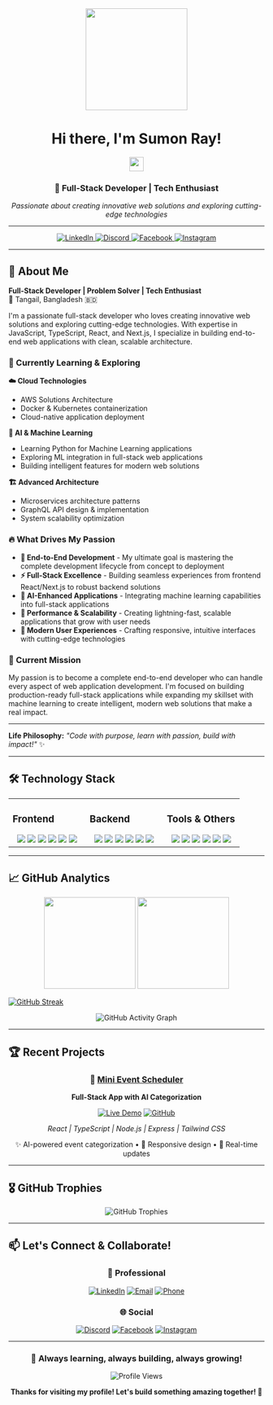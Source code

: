 <div align="center">
  <img src="https://media.giphy.com/media/M9gbBd9nbDrOTu1Mqx/giphy.gif" width="200"/>
  
  # Hi there, I'm Sumon Ray! 
  <img src="https://media.giphy.com/media/hvRJCLFzcasrR4ia7z/giphy.gif" width="28px" height="28px"/>
  
  ### 🚀 Full-Stack Developer | Tech Enthusiast
  
  <p align="center">
    <em>Passionate about creating innovative web solutions and exploring cutting-edge technologies</em>
  </p>
  
  ---
  
  <p align="center">
    <a href="https://www.linkedin.com/in/sumon60/" target="_blank">
      <img src="https://img.shields.io/badge/LinkedIn-0077B5?style=for-the-badge&logo=linkedin&logoColor=white" alt="LinkedIn"/>
    </a>
    <a href="https://discord.gg/sumon_ray" target="_blank">
      <img src="https://img.shields.io/badge/Discord-7289DA?style=for-the-badge&logo=discord&logoColor=white" alt="Discord"/>
    </a>
    <a href="https://www.facebook.com/Sumonray220020/" target="_blank">
      <img src="https://img.shields.io/badge/Facebook-1877F2?style=for-the-badge&logo=facebook&logoColor=white" alt="Facebook"/>
    </a>
    <a href="https://www.instagram.com/sumon_ray/" target="_blank">
      <img src="https://img.shields.io/badge/Instagram-E4405F?style=for-the-badge&logo=instagram&logoColor=white" alt="Instagram"/>
    </a>
  </p>
</div>

---

## 🎯 About Me

**Full-Stack Developer | Problem Solver | Tech Enthusiast**  
📍 Tangail, Bangladesh 🇧🇩

I'm a passionate full-stack developer who loves creating innovative web solutions and exploring cutting-edge technologies. With expertise in JavaScript, TypeScript, React, and Next.js, I specialize in building end-to-end web applications with clean, scalable architecture.

### 🌱 Currently Learning & Exploring

**☁️ Cloud Technologies**
- AWS Solutions Architecture
- Docker & Kubernetes containerization
- Cloud-native application deployment

**🤖 AI & Machine Learning**
- Learning Python for Machine Learning applications
- Exploring ML integration in full-stack web applications
- Building intelligent features for modern web solutions

**🏗️ Advanced Architecture**
- Microservices architecture patterns
- GraphQL API design & implementation
- System scalability optimization

### 🔥 What Drives My Passion

- **🎯 End-to-End Development** - My ultimate goal is mastering the complete development lifecycle from concept to deployment
- **⚡ Full-Stack Excellence** - Building seamless experiences from frontend React/Next.js to robust backend solutions
- **🤖 AI-Enhanced Applications** - Integrating machine learning capabilities into full-stack applications
- **🚀 Performance & Scalability** - Creating lightning-fast, scalable applications that grow with user needs
- **📱 Modern User Experiences** - Crafting responsive, intuitive interfaces with cutting-edge technologies


### 🎯 Current Mission

My passion is to become a complete end-to-end developer who can handle every aspect of web application development. I'm focused on building production-ready full-stack applications while expanding my skillset with machine learning to create intelligent, modern web solutions that make a real impact.

---

**Life Philosophy:** *"Code with purpose, learn with passion, build with impact!"* ✨

---

## 🛠️ Technology Stack

<table>
<tr>
<td valign="top" width="33%">

### Frontend
<div align="center">
<img src="https://img.shields.io/badge/React-20232A?style=for-the-badge&logo=react&logoColor=61DAFB" />
<img src="https://img.shields.io/badge/Next.js-000000?style=for-the-badge&logo=next.js&logoColor=white" />
<img src="https://img.shields.io/badge/TypeScript-007ACC?style=for-the-badge&logo=typescript&logoColor=white" />
<img src="https://img.shields.io/badge/JavaScript-F7DF1E?style=for-the-badge&logo=javascript&logoColor=black" />
<img src="https://img.shields.io/badge/TailwindCSS-38B2AC?style=for-the-badge&logo=tailwind-css&logoColor=white" />
<img src="https://img.shields.io/badge/Redux-593D88?style=for-the-badge&logo=redux&logoColor=white" />
</div>

</td>
<td valign="top" width="33%">

### Backend
<div align="center">
<img src="https://img.shields.io/badge/Node.js-339933?style=for-the-badge&logo=nodedotjs&logoColor=white" />
<img src="https://img.shields.io/badge/Express.js-000000?style=for-the-badge&logo=express&logoColor=white" />
<img src="https://img.shields.io/badge/MongoDB-47A248?style=for-the-badge&logo=mongodb&logoColor=white" />
<img src="https://img.shields.io/badge/PostgreSQL-336791?style=for-the-badge&logo=postgresql&logoColor=white" />
<img src="https://img.shields.io/badge/AWS-232F3E?style=for-the-badge&logo=amazon-aws&logoColor=white" />
<img src="https://img.shields.io/badge/Docker-2496ED?style=for-the-badge&logo=docker&logoColor=white" />
</div>

</td>
<td valign="top" width="33%">

### Tools & Others
<div align="center">
<img src="https://img.shields.io/badge/Git-F05032?style=for-the-badge&logo=git&logoColor=white" />
<img src="https://img.shields.io/badge/GitHub-181717?style=for-the-badge&logo=github&logoColor=white" />
<img src="https://img.shields.io/badge/VSCode-007ACC?style=for-the-badge&logo=visual-studio-code&logoColor=white" />
<img src="https://img.shields.io/badge/Postman-FF6C37?style=for-the-badge&logo=postman&logoColor=white" />
<img src="https://img.shields.io/badge/Figma-F24E1E?style=for-the-badge&logo=figma&logoColor=white" />
<img src="https://img.shields.io/badge/Vercel-000000?style=for-the-badge&logo=vercel&logoColor=white" />
</div>

</td>
</tr>
</table>

---

## 📈 GitHub Analytics

<div align="center">
  <img height="180em" src="https://github-readme-stats.vercel.app/api?username=sumon-ray&show_icons=true&theme=tokyonight&include_all_commits=true&count_private=true"/>
  <img height="180em" src="https://github-readme-stats.vercel.app/api/top-langs/?username=sumon-ray&layout=compact&langs_count=8&theme=tokyonight"/>
</div>


[![GitHub Streak](https://streak-stats.demolab.com/?user=sumon-ray)](https://git.io/streak-stats)


<div align="center">
  <img src="https://github-readme-activity-graph.vercel.app/graph?username=sumon-ray&theme=tokyo-night" alt="GitHub Activity Graph"/>
</div>

---

## 🏆 Recent Projects

<div align="center">

### 🎯 [Mini Event Scheduler](https://mini-event-scheduler-app.vercel.app/)
**Full-Stack App with AI Categorization**

[![Live Demo](https://img.shields.io/badge/Live%20Demo-FF6B6B?style=for-the-badge&logo=vercel&logoColor=white)](https://mini-event-scheduler-app.vercel.app/)
[![GitHub](https://img.shields.io/badge/Source%20Code-181717?style=for-the-badge&logo=github&logoColor=white)](https://github.com/sumon-ray/mini-event-scheduler)

*React | TypeScript | Node.js | Express | Tailwind CSS*

✨ AI-powered event categorization • 📱 Responsive design • 🔄 Real-time updates

---

</div>

## 🎖️ GitHub Trophies

<div align="center">
  <img src="https://github-profile-trophy.vercel.app/?username=sumon-ray&theme=tokyonight&no-frame=true&no-bg=false&margin-w=4" alt="GitHub Trophies"/>
</div>

---

## 📫 Let's Connect & Collaborate!

<div align="center">

### 💼 Professional
[![LinkedIn](https://img.shields.io/badge/LinkedIn-Connect-0077B5?style=for-the-badge&logo=linkedin&logoColor=white)](https://www.linkedin.com/in/sumon60/)
[![Email](https://img.shields.io/badge/Email-sumonray146371@gmail.com-D14836?style=for-the-badge&logo=gmail&logoColor=white)](mailto:sumonray146371@gmail.com)
[![Phone](https://img.shields.io/badge/Call-+8801763604565-25D366?style=for-the-badge&logo=whatsapp&logoColor=white)](tel:+8801763604565)

### 🌐 Social
[![Discord](https://img.shields.io/badge/Discord-Join%20Server-7289DA?style=for-the-badge&logo=discord&logoColor=white)](https://discord.gg/sumon_ray)
[![Facebook](https://img.shields.io/badge/Facebook-Follow-1877F2?style=for-the-badge&logo=facebook&logoColor=white)](https://www.facebook.com/Sumonray220020)
[![Instagram](https://img.shields.io/badge/Instagram-Follow-E4405F?style=for-the-badge&logo=instagram&logoColor=white)](https://www.instagram.com/sumon_ray/)

</div>

---

<div align="center">
  
  ### 🚀 Always learning, always building, always growing!
  
  <img src="https://komarev.com/ghpvc/?username=sumon-ray&label=Profile%20views&color=0e75b6&style=flat" alt="Profile Views" />
  
  **Thanks for visiting my profile! Let's build something amazing together! 🚀**
  
</div>
